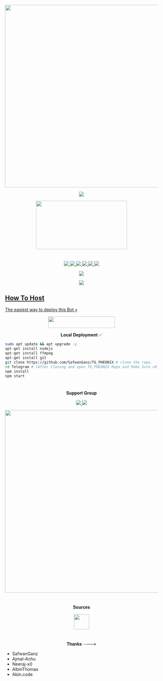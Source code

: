 <p align="center"><a href="https://github.com/SafwanGanz/TG_PHEONIX"><img src="https://img.shields.io/badge/TG PHEONIX-yellow?&style=flat-square?&logo=github" width=600px></a></p>
<p align="center"><a href="https://github.com/SafwanGanz/TG_PHEONIX"><img src="https://i.top4top.io/p_2683ibqq91.png"></a></p>
<p align="center"><img src="https://e.top4top.io/p_2684goild1.png" width="300px" height="159">

#

<p align="center">
<a href="https://github.com/SafwanGanz/TG_PHEONIX/network/members"><img src="https://img.shields.io/github/forks/SafwanGanz/TG_PHEONIX?style=social" />
<img src="https://img.shields.io/github/stars/SafwanGanz/TG_PHEONIX?style=social" />
<img src="https://img.shields.io/github/watchers/SafwanGanz/TG_PHEONIX?style=social" />
<a href="https://github.com/SafwanGanz/TG_PHEONIX"><img src="https://img.shields.io/github/repo-size/SafwanGanz/TG_PHEONIX?style=social&logo=github" />
<a href="https://perso.crans.org/besson/LICENSE.html"><img src="https://img.shields.io/badge/License-GPLv3-blue.svg?style=social&logo=github" />
<a href="https://app.codacy.com/manual/SafwanGanz/TG_PHEONIX/dashboard"><img src="https://img.shields.io/codacy/grade/d1726ee34f964a9a9b1ac509c6d90729?color=gold&logo=github&style=social" />
</p>

<p align="center"><img src="https://github-readme-stats.vercel.app/api/pin/?username=SafwanGanz&repo=TG_PHEONIX&theme=dark" /></a></p>
<p align="center"><a href="https://github.com/SafwanGanz/TG_PHEONIX/"><img src="https://badges.frapsoft.com/os/v2/open-source.svg?style=social" />
</p>

## How To Host
The easiest way to deploy this Bot
•
<p align="center"><a href="https://zaid.vercel.app/"> <img src="https://img.shields.io/badge/Deploy%20To%20Heroku-black?style=for-the-badge&logo=heroku" width="220" height="38.45"/></a></p>


<p align="center">𝐋𝐨𝐜𝐚𝐥 𝐃𝐞𝐩𝐥𝐨𝐲𝐦𝐞𝐧𝐭 ✅</p>

```sh
sudo apt update && apt upgrade -y
apt-get install nodejs
apt-get install ffmpeg
apt-get install git
git clone https://github.com/SafwanGanz/TG_PHEONIX # clone the repo.
cd Telegram # (After Cloning and open TG_PHEONIX Repo and Make Sure uh have Filled Your Vars in config.json)
npm install
npm start
```

#

<p align="center">𝐒𝐮𝐩𝐩𝐨𝐫𝐭 𝐆𝐫𝐨𝐮𝐩</p>

<p align="center">
    <a href="https://t.me/+g25aBL3ZvJpiNWRl"> <img src="https://img.shields.io/badge/Join-Our-green" /> <img src="https://img.shields.io/badge/Support-Group-critical" /> </a>
</p>
<a href="https://t.me/+g25aBL3ZvJpiNWRl"><img src="https://img.shields.io/badge/Telegram-𝐔𝐩𝐝𝐚𝐭𝐞%20'𝐬%20𝐂𝐡𝐚𝐧𝐧𝐞𝐥%20-gold?&style=flat-square?&logo=telegram" width=600px></a></p>


#

<p align="center">𝐒𝐨𝐮𝐫𝐜𝐞𝐬</p>

<p align="center">
    <img src="https://e.top4top.io/p_2684goild1.png" width=50px/> 
</p>

#
<p align="center"> 𝐓𝐡𝐚𝐧𝐤𝐬 ----> </p>

- SafwanGanz
- Ajmal-Achu
- Neeraj-x0
- AlbinThomas
- Abin.code
